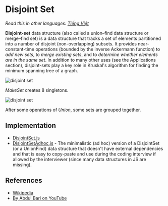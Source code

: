 # Disjoint Set

_Read this in other languages:_
[_Tiếng Việt_](README.md)

**Disjoint-set** data structure (also called a union–find data structure or merge–find set) is a data
structure that tracks a set of elements partitioned into a number of disjoint (non-overlapping) subsets.
It provides near-constant-time operations (bounded by the inverse Ackermann function) to _add new sets_,
to _merge existing sets_, and to _determine whether elements are in the same set_.
In addition to many other uses (see the Applications section), disjoint-sets play a key role in Kruskal's algorithm for finding the minimum spanning tree of a graph.

![disjoint set](https://upload.wikimedia.org/wikipedia/commons/6/67/Dsu_disjoint_sets_init.svg)

_MakeSet_ creates 8 singletons.

![disjoint set](https://upload.wikimedia.org/wikipedia/commons/a/ac/Dsu_disjoint_sets_final.svg)

After some operations of _Union_, some sets are grouped together.

## Implementation

- [DisjointSet.js](./DisjointSet.js)
- [DisjointSetAdhoc.js](./DisjointSetAdhoc.js) - The minimalistic (ad hoc) version of a DisjointSet (or a UnionFind) data structure that doesn't have external dependencies and that is easy to copy-paste and use during the coding interview if allowed by the interviewer (since many data structures in JS are missing).

## References

- [Wikipedia](https://en.wikipedia.org/wiki/Disjoint-set_data_structure)
- [By Abdul Bari on YouTube](https://www.youtube.com/watch?v=wU6udHRIkcc&index=14&t=0s&list=PLLXdhg_r2hKA7DPDsunoDZ-Z769jWn4R8)
